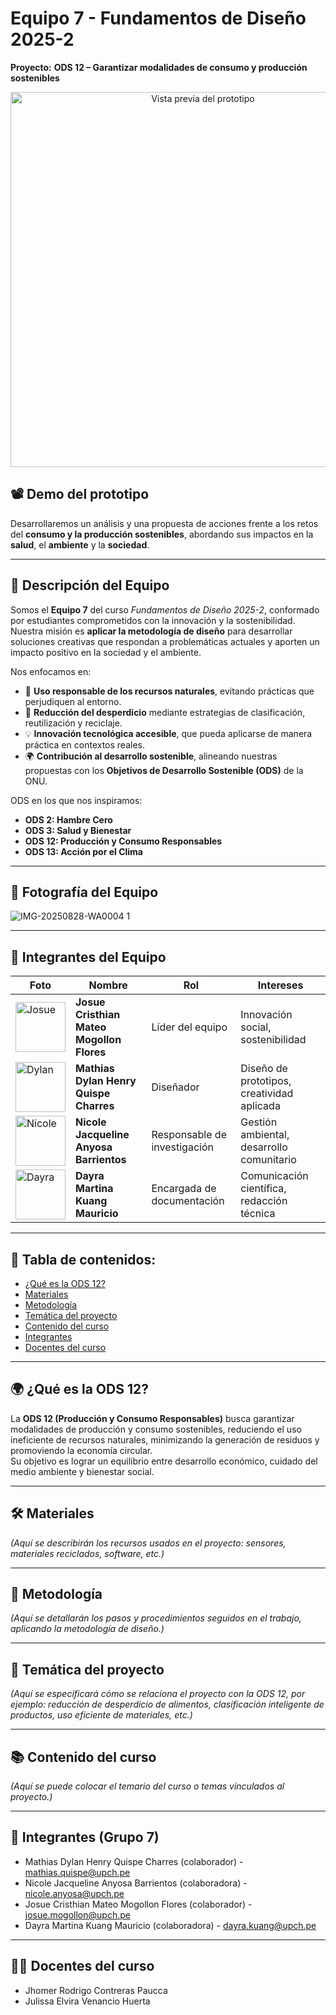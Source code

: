 # Equipo 7 - Fundamentos de Diseño 2025-2

**Proyecto:** **ODS 12 – Garantizar modalidades de consumo y producción sostenibles**

<p align="center">
  <img src="Recursos - Imàgenes/200-ODS-12.gif" alt="Vista previa del prototipo" width="600"/>
</p>

## 📽️ Demo del prototipo
Desarrollaremos un análisis y una propuesta de acciones frente a los retos del **consumo y la producción sostenibles**, abordando sus impactos en la **salud**, el **ambiente** y la **sociedad**.

---

## 👥 Descripción del Equipo  
Somos el **Equipo 7** del curso *Fundamentos de Diseño 2025-2*, conformado por estudiantes comprometidos con la innovación y la sostenibilidad.  
Nuestra misión es **aplicar la metodología de diseño** para desarrollar soluciones creativas que respondan a problemáticas actuales y aporten un impacto positivo en la sociedad y el ambiente.  

Nos enfocamos en:  
- 🌱 **Uso responsable de los recursos naturales**, evitando prácticas que perjudiquen al entorno.  
- 🔄 **Reducción del desperdicio** mediante estrategias de clasificación, reutilización y reciclaje.  
- 💡 **Innovación tecnológica accesible**, que pueda aplicarse de manera práctica en contextos reales.  
- 🌍 **Contribución al desarrollo sostenible**, alineando nuestras propuestas con los **Objetivos de Desarrollo Sostenible (ODS)** de la ONU.  

ODS en los que nos inspiramos:  
- **ODS 2: Hambre Cero**  
- **ODS 3: Salud y Bienestar**  
- **ODS 12: Producción y Consumo Responsables**  
- **ODS 13: Acción por el Clima**  


---

## 📸 Fotografía del Equipo
![IMG-20250828-WA0004 1](https://github.com/user-attachments/assets/0a4e330e-6d46-49d8-8c06-36d7d69c9a28)

---

## 👥 Integrantes del Equipo  

| Foto                                                                 | Nombre                                | Rol                          | Intereses                                      |
|----------------------------------------------------------------------|---------------------------------------|------------------------------|------------------------------------------------|
| <img src="Recursos - Imàgenes/Josue.jpg" alt="Josue" width="80"/>    | **Josue Cristhian Mateo Mogollon Flores** | Líder del equipo            | Innovación social, sostenibilidad              |
| <img src="Recursos - Imàgenes/DylanXD.jpg" alt="Dylan" width="80"/>  | **Mathias Dylan Henry Quispe Charres**  | Diseñador                   | Diseño de prototipos, creatividad aplicada     |
| <img src="Recursos - Imàgenes/Foto1.jpg" alt="Nicole" width="80"/>   | **Nicole Jacqueline Anyosa Barrientos** | Responsable de investigación | Gestión ambiental, desarrollo comunitario      |
| <img src="Recursos - Imàgenes/Dayra.jpg" alt="Dayra" width="80"/>    | **Dayra Martina Kuang Mauricio**        | Encargada de documentación  | Comunicación científica, redacción técnica     |

---

## 📑 Tabla de contenidos:
- [¿Qué es la ODS 12?](#qué-es-la-ods-12)  
- [Materiales](#materiales)  
- [Metodología](#metodología)  
- [Temática del proyecto](#temática-del-proyecto)  
- [Contenido del curso](#contenido-del-curso)  
- [Integrantes](#integrantes)  
- [Docentes del curso](#docentes-del-curso)  

---

## 🌍 ¿Qué es la ODS 12?
La **ODS 12 (Producción y Consumo Responsables)** busca garantizar modalidades de producción y consumo sostenibles, reduciendo el uso ineficiente de recursos naturales, minimizando la generación de residuos y promoviendo la economía circular.  
Su objetivo es lograr un equilibrio entre desarrollo económico, cuidado del medio ambiente y bienestar social.

---

## 🛠️ Materiales
*(Aquí se describirán los recursos usados en el proyecto: sensores, materiales reciclados, software, etc.)*

---

## 🧩 Metodología
*(Aquí se detallarán los pasos y procedimientos seguidos en el trabajo, aplicando la metodología de diseño.)*

---

## 🎯 Temática del proyecto
*(Aquí se especificará cómo se relaciona el proyecto con la ODS 12, por ejemplo: reducción de desperdicio de alimentos, clasificación inteligente de productos, uso eficiente de materiales, etc.)*

---

## 📚 Contenido del curso
*(Aquí se puede colocar el temario del curso o temas vinculados al proyecto.)*

---

## 👥 Integrantes (Grupo 7)
- Mathias Dylan Henry Quispe Charres (colaborador) - mathias.quispe@upch.pe  
- Nicole Jacqueline Anyosa Barrientos (colaboradora) - nicole.anyosa@upch.pe  
- Josue Cristhian Mateo Mogollon Flores (colaborador) - josue.mogollon@upch.pe  
- Dayra Martina Kuang Mauricio (colaboradora) - dayra.kuang@upch.pe  

---

## 👩‍🏫 Docentes del curso
- Jhomer Rodrigo Contreras Paucca  
- Julissa Elvira Venancio Huerta  
